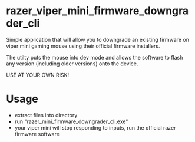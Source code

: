 # razer_viper_mini_firmware_downgrader_cli

Simple application that will allow you to downgrade an existing firmware on viper mini gaming mouse using their official firmware installers.

The utilty puts the mouse into dev mode and allows the software to flash any version (including older versions) onto the device.

USE AT YOUR OWN RISK! 


# Usage
- extract files into directory
- run "razer_mini_firmware_downgrader_cli.exe"
- your viper mini will stop responding to inputs, run the official razer firmware software

